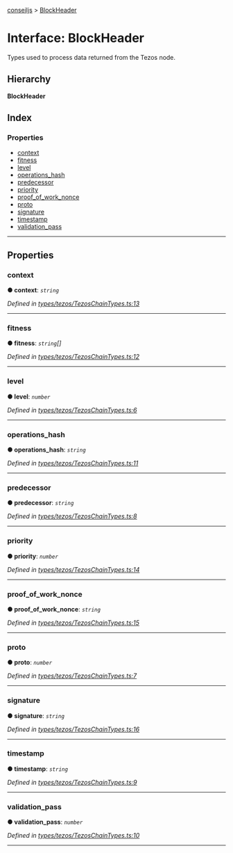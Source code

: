 [conseiljs](../README.md) > [BlockHeader](../interfaces/blockheader.md)

# Interface: BlockHeader

Types used to process data returned from the Tezos node.

## Hierarchy

**BlockHeader**

## Index

### Properties

* [context](blockheader.md#context)
* [fitness](blockheader.md#fitness)
* [level](blockheader.md#level)
* [operations_hash](blockheader.md#operations_hash)
* [predecessor](blockheader.md#predecessor)
* [priority](blockheader.md#priority)
* [proof_of_work_nonce](blockheader.md#proof_of_work_nonce)
* [proto](blockheader.md#proto)
* [signature](blockheader.md#signature)
* [timestamp](blockheader.md#timestamp)
* [validation_pass](blockheader.md#validation_pass)

---

## Properties

<a id="context"></a>

###  context

**● context**: *`string`*

*Defined in [types/tezos/TezosChainTypes.ts:13](https://github.com/Cryptonomic/ConseilJS/blob/9065a8e/src/types/tezos/TezosChainTypes.ts#L13)*

___
<a id="fitness"></a>

###  fitness

**● fitness**: *`string`[]*

*Defined in [types/tezos/TezosChainTypes.ts:12](https://github.com/Cryptonomic/ConseilJS/blob/9065a8e/src/types/tezos/TezosChainTypes.ts#L12)*

___
<a id="level"></a>

###  level

**● level**: *`number`*

*Defined in [types/tezos/TezosChainTypes.ts:6](https://github.com/Cryptonomic/ConseilJS/blob/9065a8e/src/types/tezos/TezosChainTypes.ts#L6)*

___
<a id="operations_hash"></a>

###  operations_hash

**● operations_hash**: *`string`*

*Defined in [types/tezos/TezosChainTypes.ts:11](https://github.com/Cryptonomic/ConseilJS/blob/9065a8e/src/types/tezos/TezosChainTypes.ts#L11)*

___
<a id="predecessor"></a>

###  predecessor

**● predecessor**: *`string`*

*Defined in [types/tezos/TezosChainTypes.ts:8](https://github.com/Cryptonomic/ConseilJS/blob/9065a8e/src/types/tezos/TezosChainTypes.ts#L8)*

___
<a id="priority"></a>

###  priority

**● priority**: *`number`*

*Defined in [types/tezos/TezosChainTypes.ts:14](https://github.com/Cryptonomic/ConseilJS/blob/9065a8e/src/types/tezos/TezosChainTypes.ts#L14)*

___
<a id="proof_of_work_nonce"></a>

###  proof_of_work_nonce

**● proof_of_work_nonce**: *`string`*

*Defined in [types/tezos/TezosChainTypes.ts:15](https://github.com/Cryptonomic/ConseilJS/blob/9065a8e/src/types/tezos/TezosChainTypes.ts#L15)*

___
<a id="proto"></a>

###  proto

**● proto**: *`number`*

*Defined in [types/tezos/TezosChainTypes.ts:7](https://github.com/Cryptonomic/ConseilJS/blob/9065a8e/src/types/tezos/TezosChainTypes.ts#L7)*

___
<a id="signature"></a>

###  signature

**● signature**: *`string`*

*Defined in [types/tezos/TezosChainTypes.ts:16](https://github.com/Cryptonomic/ConseilJS/blob/9065a8e/src/types/tezos/TezosChainTypes.ts#L16)*

___
<a id="timestamp"></a>

###  timestamp

**● timestamp**: *`string`*

*Defined in [types/tezos/TezosChainTypes.ts:9](https://github.com/Cryptonomic/ConseilJS/blob/9065a8e/src/types/tezos/TezosChainTypes.ts#L9)*

___
<a id="validation_pass"></a>

###  validation_pass

**● validation_pass**: *`number`*

*Defined in [types/tezos/TezosChainTypes.ts:10](https://github.com/Cryptonomic/ConseilJS/blob/9065a8e/src/types/tezos/TezosChainTypes.ts#L10)*

___

